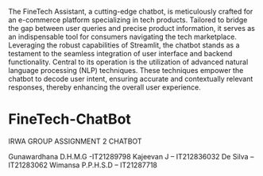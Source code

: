 The FineTech Assistant, a cutting-edge chatbot, is meticulously crafted for an e-commerce platform specializing in tech products. Tailored to bridge the gap between user queries and precise product information, it serves as an indispensable tool for consumers navigating the tech marketplace. Leveraging the robust capabilities of Streamlit, the chatbot stands as a testament to the seamless integration of user interface and backend functionality. Central to its operation is the utilization of advanced natural language processing (NLP) techniques. These techniques empower the chatbot to decode user intent, ensuring accurate and contextually relevant responses, thereby enhancing the overall user experience.

# FineTech-ChatBot
IRWA GROUP ASSIGNMENT 2 
CHATBOT

Gunawardhana D.H.M.G -IT21289798
Kajeevan J    			 – IT212836032
De Silva				     – IT21283062
Wimansa P.P.H.S.D 	 – IT21287718
